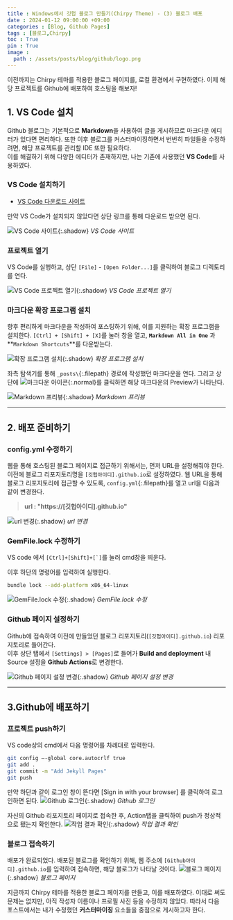 ```yaml
---
title : Windows에서 깃헙 블로그 만들기(Chirpy Theme) - (3) 블로그 배포
date : 2024-01-12 09:00:00 +09:00
categories : [Blog, Github Pages]
tags : [블로그,Chirpy]
toc : True
pin : True
image :
  path : /assets/posts/blog/github/logo.png
---
```

이전까지는 Chirpy 테마를 적용한 블로그 페이지를, 로컬 환경에서 구현하였다. 이제 해당 프로젝트를 Github에 배포하여 호스팅을 해보자!

## **1. VS Code 설치**
Github 블로그는 기본적으로 **Markdown**을 사용하여 글을 게시하므로 마크다운 에디터가 있다면 편리하다. 또한 이후 블로그를 커스터마이징하면서 번번히 파일들을 수정하려면, 해당 프로젝트를 관리할 IDE 또한 필요하다.<br>
이를 해결하기 위해 다양한 에디터가 존재하지만, 나는 기존에 사용했던 **VS Code**를 사용하였다.

### **VS Code 설치하기**
- [VS Code 다운로드 사이트](https://code.visualstudio.com/)
  
만약 VS Code가 설치되지 않았다면 상단 링크를 통해 다운로드 받으면 된다.

![VS Code 사이트](/assets/posts/blog/github/03/01.png){:.shadow}
_VS Code 사이트_
<br>

### **프로젝트 열기**
VS Code를 실행하고, 상단 `[File]` - `[Open Folder...]`를 클릭하여 블로그 디렉토리를 연다.

![VS Code 프로젝트 열기](/assets/posts/blog/github/03/02.png){:.shadow}
_VS Code 프로젝트 열기_
<br>

### **마크다운 확장 프로그램 설치**
향후 편리하게 마크다운을 작성하여 포스팅하기 위해, 이를 지원하는 확장 프로그램을 설치한다.
`[Ctrl] + [Shift] + [X]`를 눌러 창을 열고, **`Markdown All in One`** 과 **`Markdown Shortcuts`**를 다운받는다.

![확장 프로그램 설치](/assets/posts/blog/github/03/03.png){:.shadow}
_확장 프로그램 설치_
<br>

좌측 탐색기를 통해 `_posts\`{:.filepath} 경로에 작성했던 마크다운을 연다. 그리고 상단에 ![마크다운 아이콘](/assets/posts/blog/github/03/04.png){:.normal}를 클릭하면 해당 마크다운의 Preview가 나타난다.

![Markdown 프리뷰](/assets/posts/blog/github/03/05.png){:.shadow}
_Markdown 프리뷰_
<br>

---

## **2. 배포 준비하기**
### **config.yml 수정하기**
웹을 통해 호스팅된 블로그 페이지로 접근하기 위해서는, 먼저 URL을 설정해줘야 한다.
이전에 블로그 리포지토리명을 `[깃헙아이디].github.io`로 설정하였다. 웹 URL을 통해 블로그 리포지토리에 접근할 수 있도록, 
`config.yml`{:.filepath}를 열고 url을 다음과 같이 변경한다.

> **url : "https://[깃헙아이디].github.io"**

![url 변경](/assets/posts/blog/github/03/06.png){:.shadow}
_url 변경_



### **GemFile.lock 수정하기**
VS code 에서 ``[Ctrl]+[Shift]+[`]``를 눌러 cmd창을 띄운다.

이후 하단의 명령어를 입력하여 실행한다.
```bash
bundle lock --add-platform x86_64-linux
```
![GemFile.lock 수정](/assets/posts/blog/github/03/07.png){:.shadow}
_GemFile.lock 수정_

### **Github 페이지 설정하기**
Github에 접속하여 이전에 만들었던 블로그 리포지토리(`[깃헙아이디].github.io`) 리포지토리로 들어간다.<br>
이후 상단 탭에서 `[Settings] > [Pages]`로 들어가 **Build and deployment** 내 Source 설정을 **Github Actions**로 변경한다.

![Github 페이지 설정 변경](/assets/posts/blog/github/03/08.png){:.shadow}
_Github 페이지 설정 변경_
<br>

---

## **3.Github에 배포하기**
### **프로젝트 push하기**
VS code상의 cmd에서 다음 명령어를 차례대로 입력한다.
```bash
git config –-global core.autocrlf true
git add .
git commit -m "Add Jekyll Pages"
git push
```

만약 하단과 같이 로그인 창이 뜬다면 [Sign in with your browser] 를 클릭하여 로그인하면 된다.
![Github 로그인](/assets/posts/blog/github/03/09.png){:.shadow}
_Github 로그인_
<br>

자신의 Github 리포지토리 페이지로 접속한 후, Action탭을 클릭하여 push가 정상적으로 됐는지 확인한다.
![작업 결과 확인](/assets/posts/blog/github/03/10.png){:.shadow}
_작업 결과 확인_

### **블로그 접속하기**
배포가 완료되었다. 배포된 블로그를 확인하기 위해, 웹 주소에 `[Github아이디].github.io`를 입력하여 접속하면, 해당 블로그가 나타날 것이다.
![블로그 페이지](/assets/posts/blog/github/03/11.png){:.shadow}
_블로그 페이지_
<br>

지금까지 Chirpy 테마를 적용한 블로그 페이지를 만들고, 이를 배포하였다. 이대로 써도 문제는 없지만, 아직 작성자 이름이나 프로필 사진 등을 수정하지 않았다. 따라서 다음 포스트에서는 내가 수정했던 **커스터마이징** 요소들을 중점으로 게시하고자 한다.






